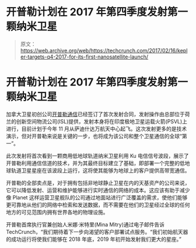 # 开普勒计划在 2017 年第四季度发射第一颗纳米卫星

> 原文：<https://web.archive.org/web/https://techcrunch.com/2017/02/16/kepler-targets-q4-2017-for-its-first-nanosatellite-launch/>

# 开普勒计划在 2017 年第四季度发射第一颗纳米卫星

加拿大卫星初创公司[开普勒通信](https://web.archive.org/web/20230331133647/http://keplercommunications.com/)已经签订了首次发射合同，发射操作由总部位于荷兰的创新空间物流公司(ISL)提供，发射本身将在印度极地卫星运载火箭(PSVL)上进行，目前计划于今年 11 月从萨迪什达万航天中心起飞。这次发射更多的是技术演示，但对开普勒来说是关键的一步，也将成为该公司和整个卫星通信的全球“第一”。

此次发射将首次看到一颗商用低地球轨道纳米卫星利用 Ku 电信信号波段，展示了开普勒利用通信信道的技术，并为其最终目标建立了基础，即部署一个完整的低地球轨道卫星星座在该波段上运行，这将使其能够为地球上的客户提供高带宽通信。

开普勒的全部卖点是，对于拥有包括非地球静止卫星在内的天基资产的公司来说，它可以降低发射、运营和维护能够进行实时通信的网络的成本。这应该有助于减少像 Planet 这样运营卫星舰队的公司通过地面站进行广泛覆盖的需求，使他们能够更可靠地从他们的网络中检索和发送数据，而不需要在他们的卫星经过全球的任何地方的可见范围内拥有世界各地的物理设施。

开普勒首席执行官兼创始人米娜·米特里(Mina Mitry)通过电子邮件告诉 TechCrunch，“我们期待着下一步向渴望的客户部署试点服务。“我们初始航天器的成功运行将使我们能够在 2018 年底，2019 年初开始发射我们更大的星座。”
